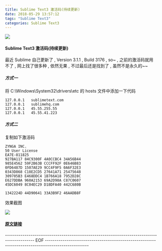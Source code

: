 ```yaml
---
title: Sublime Text3 激活码(持续更新)
date: 2018-05-29 13:57:12
tags: "Sublime Text3"
categories: Sublime Text3
---
```


![](https://i.imgur.com/wL5jZB3.png)

<!--more-->

#### Sublime Text3 激活码(持续更新)

最近 Sublime 自己更新了 , Version 3.1.1 , Build 3176 , so~ , 之前的激活码就用不了 , 网上找了很多种 , 依然无果 , 不过最后还是找到了 , 虽然不是永久的~~

##### 方式一
将 C:\Windows\System32\drivers\etc 的 hosts 文件中添加一下代码

	127.0.0.1	sublimetext.com
	127.0.0.1	sublimehq.com
	127.0.0.1	45.55.255.55
	127.0.0.1	45.55.41.223

##### 方式二
复制如下激活码

	ZYNGA INC.
	50 User License
	EA7E-811825
	927BA117 84C9300F 4A0CCBC4 34A56B44
	985E4562 59F2B63B CCCFF92F 0E646B83
	0FD6487D 1507AE29 9CC4F9F5 0A6F32E3
	0343D868 C18E2CD5 27641A71 25475648
	309705B3 E468DDC4 1B766A18 7952D28C
	E627DDBA 960A2153 69A2D98A C87C0607
	45DC6049 8C04EC29 D18DFA40 442C680B

	1342224D 44D90641 33A3B9F2 46AADB8F


效果截图

![](https://i.imgur.com/bctgiam.png)


#### [原文链接]( https://blog.csdn.net/qq_29819449/article/details/80130327)

--------------------------------------------------------------------------------------------- EOF ----------------------------------------------------------------------------------------------------